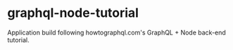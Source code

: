 # graphql-node-tutorial
Application build following howtographql.com's GraphQL + Node back-end tutorial.
